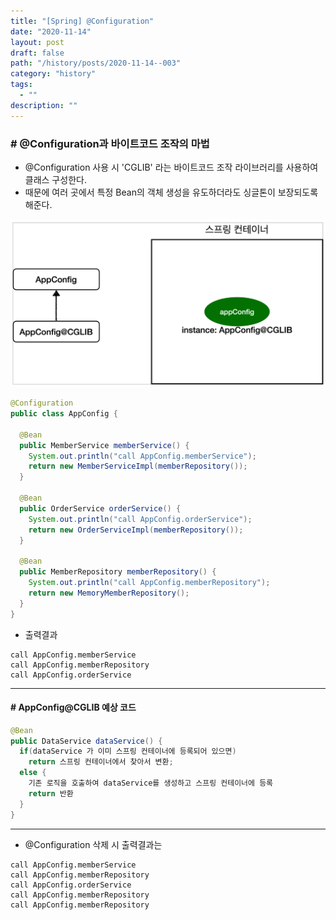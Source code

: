 ```yaml
---
title: "[Spring] @Configuration"
date: "2020-11-14"
layout: post
draft: false
path: "/history/posts/2020-11-14--003"
category: "history"
tags:
  - ""
description: ""
---
```


### # @Configuration과 바이트코드 조작의 마법
* @Configuration 사용 시 'CGLIB' 라는 바이트코드 조작 라이브러리를 사용하여 클래스 구성한다.
* 때문에 여러 곳에서 특정 Bean의 객체 생성을 유도하더라도 싱글톤이 보장되도록 해준다.

![](./003-01.PNG)



```java
@Configuration
public class AppConfig {

  @Bean
  public MemberService memberService() {
    System.out.println("call AppConfig.memberService");
    return new MemberServiceImpl(memberRepository());
  }

  @Bean
  public OrderService orderService() {
    System.out.println("call AppConfig.orderService");
    return new OrderServiceImpl(memberRepository());
  }
 
  @Bean
  public MemberRepository memberRepository() {
    System.out.println("call AppConfig.memberRepository");
    return new MemoryMemberRepository();
  }
}

```

* 출력결과
```
call AppConfig.memberService
call AppConfig.memberRepository
call AppConfig.orderService
```

<hr>

#### # AppConfig@CGLIB 예상 코드
```java
@Bean
public DataService dataService() {
  if(dataService 가 이미 스프링 컨테이너에 등록되어 있으면)
    return 스프링 컨테이너에서 찾아서 변환;
  else {
    기존 로직을 호출하여 dataService를 생성하고 스프링 컨테이너에 등록
    return 반환
  }
}
```

<hr>

* @Configuration 삭제 시 출력결과는
```
call AppConfig.memberService
call AppConfig.memberRepository
call AppConfig.orderService
call AppConfig.memberRepository
call AppConfig.memberRepository
```
